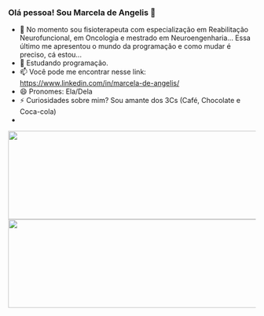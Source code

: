 ### Olá pessoa! Sou Marcela de Angelis 👋

- 🔭 No momento sou fisioterapeuta com especialização em Reabilitação Neurofuncional, em Oncologia e mestrado em Neuroengenharia... Essa último me apresentou o mundo da programação e como mudar é preciso, cá estou...
- 🌱 Estudando programação.
- 📫 Você pode me encontrar nesse link: https://www.linkedin.com/in/marcela-de-angelis/
- 😄 Pronomes: Ela/Dela
- ⚡ Curiosidades sobre mim? Sou amante dos 3Cs (Café, Chocolate e Coca-cola)
- 
<div align="center">
  <a href="https://github.com/Angelis2021">
  <img height="180em" width="800" src="https://github-readme-stats.vercel.app/api?username=Angelis2021&show_icons=true&theme=dracula&include_all_commits=true&count_private=true"/>
  <img height="180em" width="1300" src="https://github-readme-stats.vercel.app/api/top-langs/?username=Angelis2021&layout=compact&langs_count=7&theme=dracula"/>
</div>
